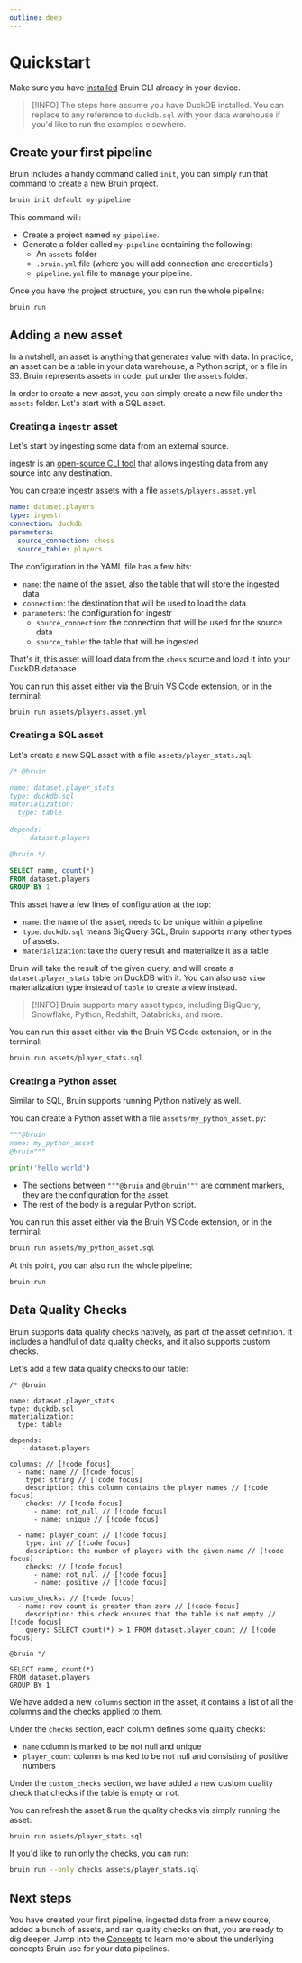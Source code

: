 ```yaml
---
outline: deep
---
```


# Quickstart
Make sure you have [installed](./installation.md) Bruin CLI already in your device.

> [!INFO]
> The steps here assume you have DuckDB installed. You can replace to any reference to `duckdb.sql` with your data warehouse if you'd like to run the examples elsewhere.

## Create your first pipeline

Bruin includes a handy command called `init`, you can simply run that command to create a new Bruin project.
      
```bash
bruin init default my-pipeline   
```

This command will:
- Create a project named `my-pipeline`.
- Generate a folder called `my-pipeline` containing the following:
    - An `assets` folder
    - `.bruin.yml` file (where you will add connection and credentials )
    - `pipeline.yml` file to manage your pipeline.


Once you have the project structure, you can run the whole pipeline:
```
bruin run
```

## Adding a new asset

In a nutshell, an asset is anything that generates value with data. In practice, an asset can be a table in your data warehouse, a Python script, or a file in S3. Bruin represents assets in code, put under the `assets` folder.

In order to create a new asset, you can simply create a new file under the `assets` folder. Let's start with a SQL asset.

### Creating a `ingestr` asset
Let's start by ingesting some data from an external source.

ingestr is an [open-source CLI tool](https://github.com/bruin-data/ingestr) that allows ingesting data from any source into any destination.

You can create ingestr assets with a file `assets/players.asset.yml`

```yaml
name: dataset.players
type: ingestr
connection: duckdb
parameters:
  source_connection: chess
  source_table: players
```

The configuration in the YAML file has a few bits:
- `name`: the name of the asset, also the table that will store the ingested data
- `connection`: the destination that will be used to load the data
- `parameters`: the configuration for ingestr
  - `source_connection`: the connection that will be used for the source data
  - `source_table`: the table that will be ingested

That's it, this asset will load data from the `chess` source and load it into your DuckDB database.

You can run this asset either via the Bruin VS Code extension, or in the terminal:
```bash
bruin run assets/players.asset.yml
```

### Creating a SQL asset

Let's create a new SQL asset with a file `assets/player_stats.sql`:

```sql
/* @bruin

name: dataset.player_stats
type: duckdb.sql
materialization:
  type: table
   
depends:
   - dataset.players

@bruin */

SELECT name, count(*)
FROM dataset.players
GROUP BY 1
```

This asset have a few lines of configuration at the top:
- `name`: the name of the asset, needs to be unique within a pipeline
- `type`: `duckdb.sql` means BigQuery SQL, Bruin supports many other types of assets.
- `materialization`: take the query result and materialize it as a table

Bruin will take the result of the given query, and will create a `dataset.player_stats` table on DuckDB with it. You can also use `view`
materialization type instead of `table` to create a view instead.

> [!INFO]
> Bruin supports many asset types, including BigQuery, Snowflake, Python, Redshift, Databricks, and more.

You can run this asset either via the Bruin VS Code extension, or in the terminal:
```bash
bruin run assets/player_stats.sql
```

### Creating a Python asset
Similar to SQL, Bruin supports running Python natively as well.

You can create a Python asset with a file `assets/my_python_asset.py`:

```python
"""@bruin
name: my_python_asset
@bruin"""

print('hello world')
```

- The sections between `"""@bruin` and `@bruin"""` are comment markers, they are the configuration for the asset.
- The rest of the body is a regular Python script.

You can run this asset either via the Bruin VS Code extension, or in the terminal:
```bash
bruin run assets/my_python_asset.sql
```

At this point, you can also run the whole pipeline:
```bash
bruin run
```

## Data Quality Checks
Bruin supports data quality checks natively, as part of the asset definition. It includes a handful of data quality checks, and it also supports custom checks.

Let's add a few data quality checks to our table:
```sql{11-29}
/* @bruin

name: dataset.player_stats
type: duckdb.sql
materialization:
  type: table
   
depends:
   - dataset.players

columns: // [!code focus]
  - name: name // [!code focus]
    type: string // [!code focus]
    description: this column contains the player names // [!code focus]
    checks: // [!code focus]
      - name: not_null // [!code focus]
      - name: unique // [!code focus]

  - name: player_count // [!code focus]
    type: int // [!code focus]
    description: the number of players with the given name // [!code focus]
    checks: // [!code focus]
      - name: not_null // [!code focus]
      - name: positive // [!code focus]

custom_checks: // [!code focus]  
  - name: row count is greater than zero // [!code focus]  
    description: this check ensures that the table is not empty // [!code focus]  
    query: SELECT count(*) > 1 FROM dataset.player_count // [!code focus]  
   
@bruin */

SELECT name, count(*)
FROM dataset.players
GROUP BY 1
```

We have added a new `columns` section in the asset, it contains a list of all the columns and the checks applied to them.

Under the `checks` section, each column defines some quality checks:
- `name` column is marked to be not null and unique
- `player_count` column is marked to be not null and consisting of positive numbers

Under the `custom_checks` section, we have added a new custom quality check that checks if the table is empty or not.

You can refresh the asset & run the quality checks via simply running the asset:
```bash
bruin run assets/player_stats.sql
```

If you'd like to run only the checks, you can run:
```bash
bruin run --only checks assets/player_stats.sql
```

## Next steps
You have created your first pipeline, ingested data from a new source, added a bunch of assets, and ran quality checks on that, you are ready to dig deeper. Jump into the [Concepts](../concepts.md) to learn more about the underlying concepts Bruin use for your data pipelines. 